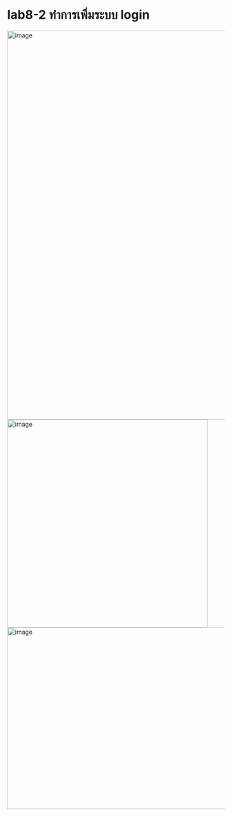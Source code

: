 # lab8-2 ทำการเพิ่มระบบ login
<img width="988" height="898" alt="image" src="https://github.com/user-attachments/assets/f0e80312-d2c5-41d1-8f50-e151246f2715" />

<img width="464" height="480" alt="image" src="https://github.com/user-attachments/assets/76d6d28d-e842-40a8-9785-91edab867bb1" />

<img width="935" height="420" alt="image" src="https://github.com/user-attachments/assets/97e5c963-43c0-4c11-ac50-5258d68bae6e" />
